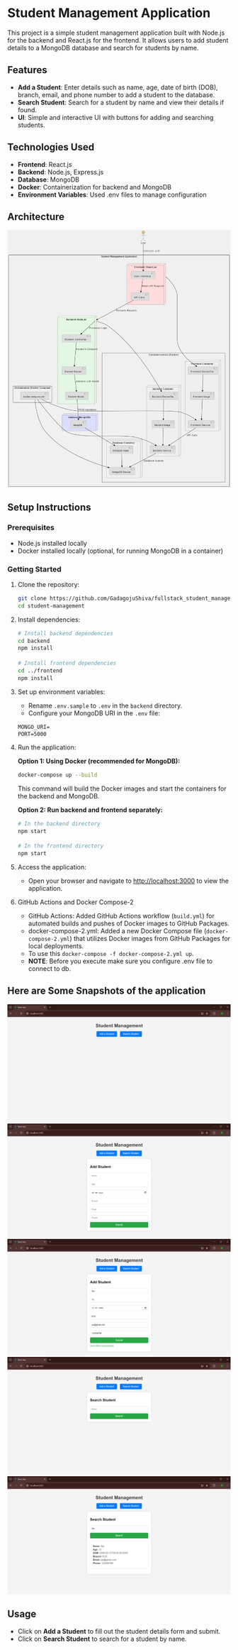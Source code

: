 # Student Management Application

This project is a simple student management application built with Node.js for the backend and React.js for the frontend. It allows users to add student details to a MongoDB database and search for students by name.

## Features
- **Add a Student**: Enter details such as name, age, date of birth (DOB), branch, email, and phone number to add a student to the database.
- **Search Student**: Search for a student by name and view their details if found.
- **UI**: Simple and interactive UI with buttons for adding and searching students.

## Technologies Used
- **Frontend**: React.js
- **Backend**: Node.js, Express.js
- **Database**: MongoDB
- **Docker**: Containerization for backend and MongoDB
- **Environment Variables**: Used .env files to manage configuration

## Architecture

![Architecture](./Full_Stack_Student_Management_Application_Architecure.jpg)

## Setup Instructions

### Prerequisites
- Node.js installed locally
- Docker installed locally (optional, for running MongoDB in a container)

### Getting Started

1. Clone the repository:
    ```bash
    git clone https://github.com/GadagojuShiva/fullstack_student_management_application.git
    cd student-management
    ```

2. Install dependencies:
    ```bash
    # Install backend dependencies
    cd backend
    npm install

    # Install frontend dependencies
    cd ../frontend
    npm install
    ```

3. Set up environment variables:
    - Rename `.env.sample` to `.env` in the `backend` directory.
    - Configure your MongoDB URI in the `.env` file:
    ```env
    MONGO_URI=
    PORT=5000
    ```

4. Run the application:

    **Option 1: Using Docker (recommended for MongoDB):**
    ```bash
    docker-compose up --build
    ```
    This command will build the Docker images and start the containers for the backend and MongoDB.

    **Option 2: Run backend and frontend separately:**
    ```bash
    # In the backend directory
    npm start

    # In the frontend directory
    npm start
    ```

5. Access the application:
    - Open your browser and navigate to [http://localhost:3000](http://localhost:3000) to view the application.
    
6. GitHub Actions and Docker Compose-2
    - GitHub Actions: Added GitHub Actions workflow (`build.yml`) for automated builds and pushes of Docker images to GitHub Packages.
    - docker-compose-2.yml: Added a new Docker Compose file (`docker-compose-2.yml`) that utilizes Docker images from GitHub Packages for local deployments.
    - To use this `docker-compose -f docker-compose-2.yml up`.
    - **NOTE**: Before you execute make sure you configure .env file to connect to db.

## Here are Some Snapshots of the application

![Frontend](./Screen_Capture_of_Application/1.png)
![Frontend](./Screen_Capture_of_Application/2.png)
![Backend](./Screen_Capture_of_Application/3.png)
![Frontend](./Screen_Capture_of_Application/4.png)
![Backend](./Screen_Capture_of_Application/5.png)

## Usage
- Click on **Add a Student** to fill out the student details form and submit.
- Click on **Search Student** to search for a student by name.
